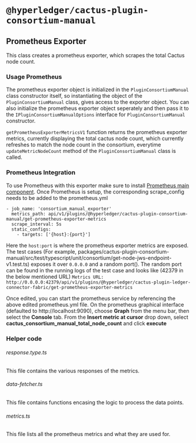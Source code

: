 # `@hyperledger/cactus-plugin-consortium-manual`

## Prometheus Exporter
This class creates a prometheus exporter, which scrapes the total Cactus node count.

### Usage Prometheus
The prometheus exporter object is initialized in the `PluginConsortiumManual` class constructor itself, so instantiating the object of the `PluginConsortiumManual` class, gives access to the exporter object.
You can also initialize the prometheus exporter object seperately and then pass it to the `IPluginConsortiumManualOptions` interface for `PluginConsortiumManual` constructor.

`getPrometheusExporterMetricsV1` function returns the prometheus exporter metrics, currently displaying the total cactus node count, which currently refreshes to match the node count in the consortium, everytime `updateMetricNodeCount` method of the `PluginConsortiumManual` class is called.

### Prometheus Integration
To use Prometheus with this exporter make sure to install [Prometheus main component](https://prometheus.io/download/).
Once Prometheus is setup, the corresponding scrape_config needs to be added to the prometheus.yml

```(yaml)
- job_name: 'consortium_manual_exporter'
  metrics_path: api/v1/plugins/@hyperledger/cactus-plugin-consortium-manual/get-prometheus-exporter-metrics
  scrape_interval: 5s
  static_configs:
    - targets: ['{host}:{port}']
```

Here the `host:port` is where the prometheus exporter metrics are exposed. The test cases (For example, packages/cactus-plugin-consortium-manual/src/test/typescript/unit/consortium/get-node-jws-endpoint-v1.test.ts) exposes it over `0.0.0.0` and a random port(). The random port can be found in the running logs of the test case and looks like (42379 in the below mentioned URL)
`Metrics URL: http://0.0.0.0:42379/api/v1/plugins/@hyperledger/cactus-plugin-ledger-connector-fabric/get-prometheus-exporter-metrics`

Once edited, you can start the prometheus service by referencing the above edited prometheus.yml file.
On the prometheus graphical interface (defaulted to http://localhost:9090), choose **Graph** from the menu bar, then select the **Console** tab. From the **Insert metric at cursor** drop down, select **cactus_consortium_manual_total_node_count** and click **execute**

### Helper code

###### response.type.ts
This file contains the various responses of the metrics.

###### data-fetcher.ts
This file contains functions encasing the logic to process the data points.

###### metrics.ts
This file lists all the prometheus metrics and what they are used for.